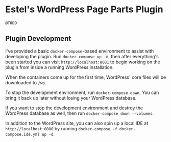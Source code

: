 # Estel's WordPress Page Parts Plugin

`@TODO`

## Plugin Development

I've provided a basic `docker-compose`-based environment to assist with developing the plugin. Run `docker-compose up -d`,
then after everything's been started you can visit `http://localhost:8081` to begin working on the plugin from inside a
running WordPress installation.

When the containers come up for the first time, WordPress' core files will be downloaded to `/wp`.

To stop the development environment, run `docker-compose down`. You can bring it back up later without losing your
WordPress database.

If you want to stop the development environment and destroy the WordPress database as well, then run
`docker-compose down --volumes`.

In addition to the WordPress site, you can also spin up a local IDE at `http://localhost:8080` by running
`docker-compose -f docker-compose.ide.yml up -d`.
